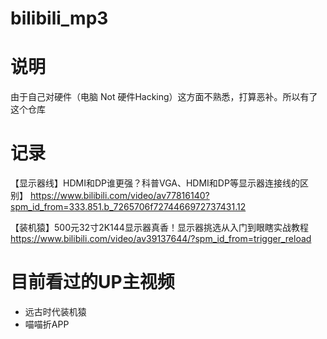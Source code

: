 # bilibili_mp3

# 说明
由于自己对硬件（电脑 Not 硬件Hacking）这方面不熟悉，打算恶补。所以有了这个仓库


# 记录
【显示器线】HDMI和DP谁更强？科普VGA、HDMI和DP等显示器连接线的区别】
https://www.bilibili.com/video/av77816140?spm_id_from=333.851.b_7265706f7274466972737431.12

【装机猿】500元32寸2K144显示器真香！显示器挑选从入门到眼瞎实战教程
https://www.bilibili.com/video/av39137644/?spm_id_from=trigger_reload


# 目前看过的UP主视频
* 远古时代装机猿
* 喵喵折APP
